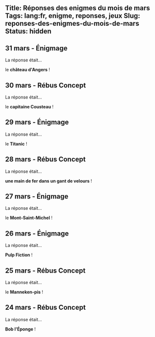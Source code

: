 Title: Réponses des enigmes du mois de mars
Tags: lang:fr, enigme, reponses, jeux
Slug: reponses-des-enigmes-du-mois-de-mars
Status: hidden
---

## 31 mars - Énigmage

La réponse était...

le **château d'Angers** !


## 30 mars - Rébus Concept

La réponse était...

le **capitaine Cousteau** !


## 29 mars - Énigmage

La réponse était...

le **Titanic** !


## 28 mars - Rébus Concept

La réponse était...

**une main de fer dans un gant de velours** !


## 27 mars - Énigmage

La réponse était...

le **Mont-Saint-Michel** !


## 26 mars - Énigmage

La réponse était...

**Pulp Fiction** !


## 25 mars - Rébus Concept

La réponse était...

le **Manneken-pis** !


## 24 mars - Rébus Concept

La réponse était...

**Bob l'Éponge** !
